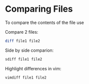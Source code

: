 <h1>Comparing Files</h1>
To compare the contents of the file use

Compare 2 files:

```sh
diff file1 file2
```

Side by side comparion:

```sh
sdiff file1 file2
```

Highlight differences in vim:

```sh
vimdiff file1 file2
```


